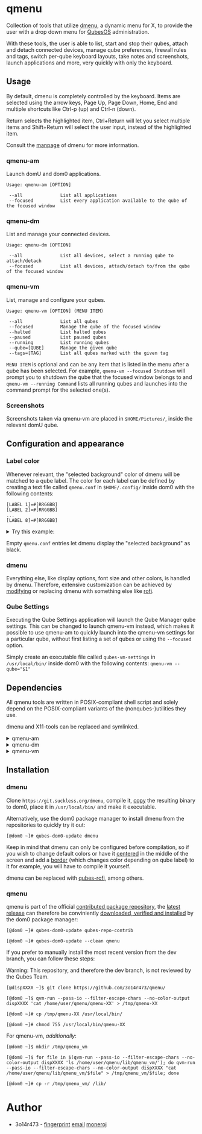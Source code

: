 qmenu
=====

Collection of tools that utilize
[dmenu](https://tools.suckless.org/dmenu/), a dynamic menu for X,
to provide the user with a drop down menu for [QubesOS](https://qubes-os.org) administration.

With these tools, the user is able to list, start and stop their qubes, attach and detach connected devices,
manage qube preferences, firewall rules and tags, switch per-qube keyboard layouts, take notes and screenshots, launch applications and more, very quickly with only the keyboard.

## Usage

By default, dmenu is completely controlled by the keyboard. Items are selected using the arrow keys, Page Up, Page Down, Home, End and multiple shortcuts like Ctrl-p (up) and Ctrl-n (down).

Return selects the highlighted item, Ctrl+Return will let you select multiple items and Shift+Return will select the user input, instead of the highlighted item.

Consult the [manpage](https://manpages.debian.org/unstable/suckless-tools/dmenu.1.en.html#USAGE) of dmenu for more information.

### qmenu-am

Launch domU and dom0 applications.

    Usage: qmenu-am [OPTION]

     --all              List all applications
     --focused          List every application available to the qube of the focused window

### qmenu-dm

List and manage your connected devices.

    Usage: qmenu-dm [OPTION]

     --all              List all devices, select a running qube to attach/detach
     --focused          List all devices, attach/detach to/from the qube of the focused window

### qmenu-vm

List, manage and configure your qubes.

    Usage: qmenu-vm [OPTION] (MENU ITEM)

     --all              List all qubes
     --focused          Manage the qube of the focused window
     --halted           List halted qubes
     --paused           List paused qubes
     --running          List running qubes
     --qube=[QUBE]      Manage the given qube
     --tags=[TAG]       List all qubes marked with the given tag

`MENU ITEM` is optional and can be any item that is listed in the menu after a qube has been selected.
For example, `qmenu-vm --focused Shutdown` will prompt you to shutdown the qube that the focused window belongs to
and `qmenu-vm --running Command` lists all running qubes and launches into the command prompt for the selected one(s).

### Screenshots

Screenshots taken via qmenu-vm are placed in `$HOME/Pictures/`, inside the relevant domU qube.

## Configuration and appearance

### Label color

Whenever relevant, the "selected background" color of dmenu will be matched to a qube label.
The color for each label can be defined by creating a text file called `qmenu.conf` in `$HOME/.config/` inside dom0 with the following contents:

~~~
[LABEL 1]=#[RRGGBB]
[LABEL 2]=#[RRGGBB]
...
[LABEL 8]=#[RRGGBB]
~~~

<details>
 <summary>Try this example:</summary>

~~~
purple=#9a009a
blue=#4363d8
gray=#bebebe
green=#3cb44b
yellow=#ffe119
orange=#f58231
red=#e6194b
black=#000000
~~~

</details>

Empty `qmenu.conf` entries let dmenu display the "selected background" as black.

### dmenu

Everything else, like display options, font size and other colors, is handled by dmenu.
Therefore, extensive customization can be achieved by [modifying](https://tools/suckless.org/dmenu/patches/) or replacing dmenu with something else like [rofi](https://github.com/davatorium/rofi).

### Qube Settings

Executing the Qube Settings application will launch the Qube Manager
qube settings. This can be changed to launch qmenu-vm instead,
which makes it possible to use qmenu-am to quickly launch into the qmenu-vm
settings for a particular qube, without first listing a set of qubes or using
the `--focused` option.

Simply create an executable file called `qubes-vm-settings` in `/usr/local/bin/` inside
dom0 with the following contents: `qmenu-vm --qube="$1"`

## Dependencies

All qmenu tools are written in POSIX-compliant shell script and solely
depend on the POSIX-compliant variants of the (nonqubes-)utilities they use.

dmenu and X11-tools can be replaced and symlinked.

<details>
 <summary>qmenu-am</summary>

* cut
* dmenu
* grep
* _xdotool_ (For '--focused' option)
* _xprop_ (For '--focused' option)
* <details>
   <summary>Qubes tools</summary>

  * _qvm-prefs_ (For '--focused' option)
  * qvm-run
  </details>

</details>

<details>
 <summary>qmenu-dm</summary>

* awk
* cut
* dmenu
* grep
* sed
* sort
* wc
* _xdotool_ (For '--focused' option)
* _xprop_ (For '--focused' option)
* <details>
   <summary>Qubes tools</summary>

  * qvm-device
  * qvm-ls
  * qvm-prefs
  </details>

</details>

<details>
 <summary>qmenu-vm</summary>

- dom0
   * awk
   * cut
   * dmenu
   * grep
   * ls
   * _notify-send_
   * sed
   * sleep
   * sort
   * wc
   * _xdotool_ (For '--focused' option)
   * _xprop_ (For '--focused' option)
   * <details>
      <summary>Qubes tools</summary>

     * qubes-log-viewer
     * qubes-prefs
     * qubes-vm-boot-from-device
     * qvm-appmenus
     * qvm-block
     * qvm-check
     * qvm-clone
     * qvm-create
     * qvm-devices
     * qvm-firewall
     * qvm-kill
     * qvm-ls
     * qvm-pause
     * qvm-pci
     * qvm-pool
     * qvm-prefs
     * qvm-remove
     * qvm-run
     * qvm-service
     * qvm-shutdown
     * qvm-start
     * qvm-tags
     * qvm-unpause
     * qvm-volume
     </details>

- domU
   * _scrot_ (For taking screenshots)
   * _setxkbmap_ (For switching keyboard layouts)
</details>

## Installation

### dmenu

Clone `https://git.suckless.org/dmenu`, compile it, [copy](https://www.qubes-os.org/doc/how-to-copy-from-dom0/#copying-to-dom0) the resulting binary to dom0, place it in `/usr/local/bin/` and make it executable.

Alternatively, use the dom0 package manager to install dmenu from the repositories to quickly try it out:
    
    [@dom0 ~]# qubes-dom0-update dmenu


Keep in mind that dmenu can only be configured before compilation, so if you wish to change default colors or have it [centered](https://tools.suckless.org/dmenu/patches/center/) in the middle
of the screen and add a [border](https://tools.suckless.org/dmenu/patches/border/) (which changes color depending on qube label) to it for example, you will have to compile it yourself.

dmenu can be replaced with [qubes-rofi](https://github.com/QubesOS-contrib/qubes-rofi), among others.

### qmenu

qmenu is part of the official [contributed package repository](https://github.com/QubesOS-contrib), the [latest release](https://github.com/QubesOS-contrib/qubes-qmenu) can therefore be conviniently
[downloaded, verified and installed](https://www.qubes-os.org/doc/how-to-install-software-in-dom0/#contributed-package-repository) by the dom0 package manager:

    [@dom0 ~]# qubes-dom0-update qubes-repo-contrib

    [@dom0 ~]# qubes-dom0-update --clean qmenu


If you prefer to manually install the most recent version from the dev branch, you can follow these steps:

Warning: This repository, and therefore the dev branch, is not reviewed by the Qubes Team.


    [@dispXXXX ~]$ git clone https://github.com/3o14r473/qmenu/

    [@dom0 ~]$ qvm-run --pass-io --filter-escape-chars --no-color-output dispXXXX 'cat /home/user/qmenu/qmenu-XX' > /tmp/qmenu-XX

    [@dom0 ~]# cp /tmp/qmenu-XX /usr/local/bin/

    [@dom0 ~]# chmod 755 /usr/local/bin/qmenu-XX

For qmenu-vm, _additionally_:

    [@dom0 ~]$ mkdir /tmp/qmenu_vm

    [@dom0 ~]$ for file in $(qvm-run --pass-io --filter-escape-chars --no-color-output dispXXXX 'ls /home/user/qmenu/lib/qmenu_vm/'); do qvm-run --pass-io --filter-escape-chars --no-color-output dispXXXX "cat /home/user/qmenu/lib/qmenu_vm/$file" > /tmp/qmenu_vm/$file; done

    [@dom0 ~]# cp -r /tmp/qmenu_vm/ /lib/


# Author

* 3o14r473 - [fingerprint](E4FEE61C3B02F4CAB6D80CA7F105757D34BEFA98) [email](3o14@pm.me) [moneroj](41rMoMLvk8hEJYP2vbv3dNUGzN95CLXoANAtmAVaUxzse5KfPjhkE7d4PUwh8kCkF16FwwqfZTmS4ZKmYCjrsFAcGXTPpwH)

